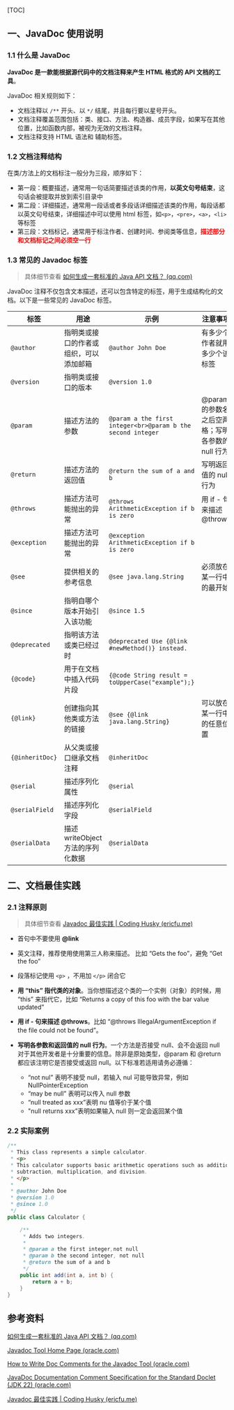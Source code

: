 [TOC]

## 一、JavaDoc 使用说明

### 1.1 什么是 JavaDoc

**JavaDoc 是一款能根据源代码中的文档注释来产生 HTML 格式的 API 文档的工具**。

JavaDoc 相关规则如下：

- 文档注释以 `/**` 开头、以 `*/` 结尾，并且每行要以星号开头。
- 文档注释覆盖范围包括：类、接口、方法、构造器、成员字段，如果写在其他位置，比如函数内部，被视为无效的文档注释。
- 文档注释支持 HTML 语法和 辅助标签。



### 1.2 文档注释结构

在类/方法上的文档标注一般分为三段，顺序如下：

- 第一段：概要描述，通常用一句话简要描述该类的作用，**以英文句号结束**，这句话会被提取并放到索引目录中
- 第二段：详细描述，通常用一段话或者多段话详细描述该类的作用，每段话都以英文句号结束，详细描述中可以使用 html 标签，如`<p>`，`<pre>`，`<a>`，`<li>`等标签
- 第三段：文档标记，通常用于标注作者、创建时间、参阅类等信息，<font color="red">**描述部分和文档标记之间必须空一行**</font>





### 1.3 常见的 Javadoc 标签

> 具体细节查看 [如何生成一套标准的 Java API 文档？ (qq.com)](https://mp.weixin.qq.com/s/YSn0j5NL6-4It7ug9fhUig)

JavaDoc 注释不仅包含文本描述，还可以包含特定的标签，用于生成结构化的文档。以下是一些常见的  JavaDoc 标签。

| 标签            | 用途                                   | 示例                                                         | 注意事项                                          |
| --------------- | -------------------------------------- | ------------------------------------------------------------ | ------------------------------------------------- |
| `@author`       | 指明类或接口的作者或组织，可以添加邮箱 | ```@author John Doe```                                       | 有多少个作者就用多少个该标签                      |
| `@version`      | 指明类或接口的版本                     | ```@version 1.0```                                           |                                                   |
| `@param`        | 描述方法的参数                         | ```@param a the first integer<br>@param b the second integer``` | @param 的参数名之后空两格；写明各参数的 null 行为 |
| `@return`       | 描述方法的返回值                       | ```@return the sum of a and b```                             | 写明返回值的 null 行为                            |
| `@throws`       | 描述方法可能抛出的异常                 | ```@throws ArithmeticException if b is zero```               | 用 if - 句来描述@throws                           |
| `@exception`    | 描述方法可能抛出的异常                 | ```@exception ArithmeticException if b is zero```            |                                                   |
| `@see`          | 提供相关的参考信息                     | ```@see java.lang.String```                                  | 必须放在某一行中的最开始                          |
| `@since`        | 指明自哪个版本开始引入该功能           | ```@since 1.5```                                             |                                                   |
| `@deprecated`   | 指明该方法或类已经过时                 | ```@deprecated Use {@link #newMethod()} instead.```          |                                                   |
| `{@code}`       | 用于在文档中插入代码片段               | ```{@code String result = toUpperCase("example");}```        |                                                   |
| `{@link}`       | 创建指向其他类或方法的链接             | ```@see {@link java.lang.String}```                          | 可以放在某一行中的任意位置                        |
| `{@inheritDoc}` | 从父类或接口继承文档注释               | ```@inheritDoc```                                            |                                                   |
| `@serial`       | 描述序列化属性                         | ```@serial```                                                |                                                   |
| `@serialField`  | 描述序列化字段                         | ```@serialField```                                           |                                                   |
| `@serialData`   | 描述 writeObject 方法的序列化数据      | ```@serialData```                                            |                                                   |



## 二、文档最佳实践

### 2.1 注释原则

> 具体细节查看 [Javadoc 最佳实践 | Coding Husky (ericfu.me)](https://ericfu.me/javadoc-coding-standards/)

- 首句中不要使用  **@link**

- 英文注释，推荐使用使用第三人称来描述。 比如 “Gets the foo”，避免 “Get the foo”
- 段落标记使用 `<p>` ，不用加 `</p>` 闭合它

- **用 “this” 指代类的对象**。当你想描述这个类的一个实例（对象）的时候，用 “this” 来指代它，比如 “Returns a copy of this foo with the bar value updated”

- **用 if - 句来描述 @throws**。比如 “@throws IllegalArgumentException if the file could not be found”。

- **写明各参数和返回值的 null 行为**。一个方法是否接受 null、会不会返回 null 对于其他开发者是十分重要的信息。除非是原始类型，@param 和 @return 都应该注明它是否接受或返回 null。以下标准若适用请务必遵循：

  - “not nul” 表明不接受 null，若输入 nul 可能导致异常，例如 NullPointerException
  - “may be null” 表明可以传入 null 参数
  - “null treated as xxx”表明 nu 值等价于某个值
  - "null returns xxx”表明如果输入 null 则一定会返回某个值

  

### 2.2 实际案例

```java
/**
 * This class represents a simple calculator.
 * <p>
 * This calculator supports basic arithmetic operations such as addition,
 * subtraction, multiplication, and division.
 * </p>
 * 
 * @author John Doe
 * @version 1.0
 * @since 1.0
 */
public class Calculator {

    /**
     * Adds two integers.
     * 
     * @param a the first integer,not null
     * @param b the second integer, not null
     * @return the sum of a and b
     */
    public int add(int a, int b) {
        return a + b;
    }
}
```





## 参考资料

[如何生成一套标准的 Java API 文档？ (qq.com)](https://mp.weixin.qq.com/s/YSn0j5NL6-4It7ug9fhUig)

[Javadoc Tool Home Page (oracle.com)](https://www.oracle.com/java/technologies/javase/javadoc-tool.html)

[How to Write Doc Comments for the Javadoc Tool (oracle.com)](https://www.oracle.com/technical-resources/articles/java/javadoc-tool.html#styleguide)

[JavaDoc Documentation Comment Specification for the Standard Doclet (JDK 22) (oracle.com)](https://docs.oracle.com/en/java/javase/22/docs/specs/javadoc/doc-comment-spec.html)

[Javadoc 最佳实践 | Coding Husky (ericfu.me)](https://ericfu.me/javadoc-coding-standards/)